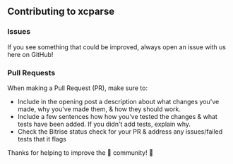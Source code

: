 ## Contributing to xcparse

### Issues

If you see something that could be improved, always open an issue with us here on GitHub!

### Pull Requests

When making a Pull Request (PR), make sure to:

* Include in the opening post a description about what changes you've made, why you've made them, & how they should work.
* Include a few sentences how how you've tested the changes & what tests have been added. If you didn't add tests, explain why.
* Check the Bitrise status check for your PR & address any issues/failed tests that it flags

Thanks for helping to improve the :apple: community! :confetti_ball:

